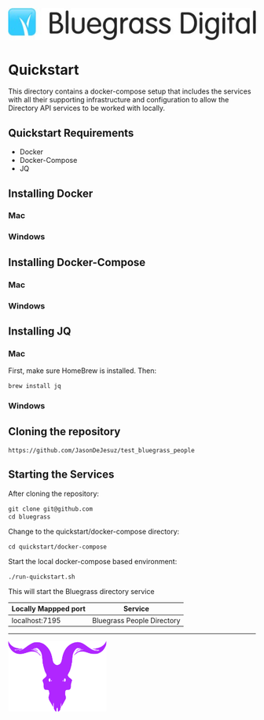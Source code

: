 ![Bluegrass Logo](/Docs/github_assets/bluegrass_logo.jpeg)

# Quickstart
This directory contains a docker-compose setup that includes the services with all their supporting infrastructure and configuration to allow the Directory API services to be worked with locally.

## Quickstart Requirements
- Docker
- Docker-Compose
- JQ

## Installing Docker

### Mac

### Windows

## Installing Docker-Compose

### Mac

### Windows

## Installing JQ

### Mac
First, make sure HomeBrew is installed.
Then: 
```
brew install jq
```

### Windows

## Cloning the repository
```
https://github.com/JasonDeJesuz/test_bluegrass_people
```

## Starting the Services
After cloning the repository:
```
git clone git@github.com
cd bluegrass
```

Change to the quickstart/docker-compose directory:
```
cd quickstart/docker-compose
```

Start the local docker-compose based environment:
```
./run-quickstart.sh
```

This will start the Bluegrass directory service

|Locally Mappped port | Service |
|----------|-------|
|localhost:7195| Bluegrass People Directory |

---

<a href="https://guywithagopro.com"><img src="../../Docs/github_assets/j_logo.png" alt="jason logo" width=200 /></a>